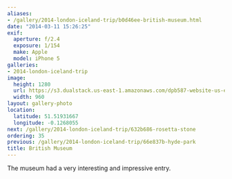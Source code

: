 ```yaml
---
aliases:
- /gallery/2014-london-iceland-trip/b0d46ee-british-museum.html
date: "2014-03-11 15:26:25"
exif:
  aperture: f/2.4
  exposure: 1/154
  make: Apple
  model: iPhone 5
galleries:
- 2014-london-iceland-trip
image:
  height: 1280
  url: https://s3.dualstack.us-east-1.amazonaws.com/dpb587-website-us-east-1/asset/gallery/2014-london-iceland-trip/b0d46ee-british-museum~1280.jpg
  width: 960
layout: gallery-photo
location:
  latitude: 51.51931667
  longitude: -0.1268055
next: /gallery/2014-london-iceland-trip/632b686-rosetta-stone
ordering: 35
previous: /gallery/2014-london-iceland-trip/66e837b-hyde-park
title: British Museum
---
```


The museum had a very interesting and impressive entry.
